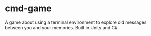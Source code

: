 # cmd-game
A game about using a terminal environment to explore old messages between you and your memories. Built in Unity and C#.
